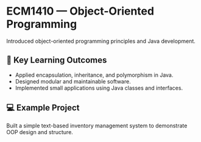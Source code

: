 # ECM1410 — Object-Oriented Programming

Introduced object-oriented programming principles and Java development.

## 🧠 Key Learning Outcomes
- Applied encapsulation, inheritance, and polymorphism in Java.
- Designed modular and maintainable software.
- Implemented small applications using Java classes and interfaces.

## 💻 Example Project
Built a simple text-based inventory management system to demonstrate OOP design and structure.

